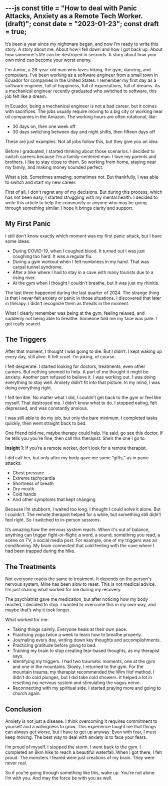 ---js
const title = "How to deal with Panic Attacks, Anxiety as a Remote Tech Worker. (draft)";
const date = "2023-01-23";
const draft = true;
---

It’s been a year since my nightmare began, and now I’m ready to write this story. A story about me. About how I fell down and how I got back up. About how someone's life can be destroyed in seconds. A story about how your own mind can become your worst enemy.

I'm Junior, a 26-year-old man who loves hiking, the gym, dancing, and computers. I've been working as a software engineer from a small town in Ecuador for companies in the United States. I remember my first day as a software engineer, full of happiness, full of expectations, full of dreams. As a mechanical engineer recently graduated who switched to software, this job felt like a dream.

In Ecuador, being a mechanical engineer is not a bad career, but it comes with sacrifices. The jobs usually require moving to a big city or working near oil companies in the Amazon. The working hours are often rotational, like:

- 30 days on, then one week off
- 30 days switching between day and night shifts, then fifteen days off

These are just examples. Not all jobs follow this, but they give you an idea.

Before I graduated, I started thinking about those scenarios. I decided to switch careers because I'm a family-centered man. I love my parents and brothers. I like to stay close to them. So working from home, staying near my family, and making money sounded perfect.

What a job. Sometimes amazing, sometimes not. But thankfully, I was able to switch and start my new career.

First of all, I don't regret any of my decisions. But during this process, which has not been easy, I started struggling with my mental health. I decided to write this article to help the community or anyone who may be going through something similar. I hope it brings clarity and support.

## My First Panic

I still don’t know exactly which moment was my first panic attack, but I have some ideas.

- During COVID-19, when I coughed blood. It turned out I was just coughing too hard. It was a regular flu.
- During a gym workout when I felt numbness in my hand. That was carpal tunnel syndrome.
- After a hike where I had to stay in a cave with many tourists due to a rising river.
- At the gym when I thought I couldn’t breathe, but it was just my rhinitis.

The last three happened during the last quarter of 2024. The strange thing is that I never felt anxiety or panic in those situations. I discovered that later in therapy. I didn't recognize them as threats in the moment.

What I clearly remember was being at the gym, feeling relaxed, and suddenly not being able to breathe. Someone told me my face was pale. I got really scared.

## The Triggers

After that moment, I thought I was going to die. But I didn’t. I kept waking up every day, still alive. It felt cruel. I’m joking, of course.

I felt desperate. I started looking for doctors, treatments, even other careers. But nothing seemed to help. A part of me thought it might be anxiety. Another part refused to believe it. I was working out. I was doing everything to stay well. Anxiety didn’t fit into that picture. In my mind, I was doing everything right.

I felt terrible. No matter what I did, I couldn’t get back to the gym or feel like myself. That destroyed me. I didn’t know what to do. I stopped eating, felt depressed, and was constantly anxious.

I was still able to do my job, but only the bare minimum. I completed tasks quickly, then went straight back to bed.

One friend told me, maybe therapy could help. He said, go see this doctor. If he tells you you're fine, then call this therapist. She’s the one I go to.

**Insight 1**: If you’re a remote worker, don’t look for a remote therapist.

I did call her, but only after my body gave me some “gifts,” as in panic attacks:

- Chest pressure
- Extreme tachycardia
- Shortness of breath
- Dry mouth
- Cold hands
- And other symptoms that kept changing

Because I’m stubborn, I waited too long. I thought I could solve it alone. But I couldn’t. The remote therapist helped for a while, but something still didn’t feel right. So I switched to in-person sessions.

It’s amazing how the nervous system reacts. When it's out of balance, anything can trigger fight-or-flight: a word, a sound, something you read, a scene on TV, a social media post. For example, one of my triggers was air conditioning. My brain connected that cold feeling with the cave where I had been trapped during the hike.

## The Treatments

Not everyone reacts the same to treatment. It depends on the person's nervous system. Mine has been slow to reset. This is not medical advice. I’m just sharing what worked for me during my recovery.

The psychiatrist gave me medication, but after noticing how my body reacted, I decided to stop. I wanted to overcome this in my own way, and maybe that’s why it took longer.

What worked for me:

- Taking things calmly. Everyone heals at their own pace.
- Practicing yoga twice a week to learn how to breathe properly.
- Journaling every day, writing down key thoughts and accomplishments.
- Practicing gratitude before going to bed.
- Training my brain to stop creating fear-based thoughts, as my therapist says.
- Identifying my triggers. I had two traumatic moments, one at the gym and one in the mountains. Slowly, I returned to the gym. For the mountain trauma, my therapist recommended the Wim Hof method. I didn’t do cold plunges, but I did take cold showers. It helped a lot in resetting my nervous system and stimulating the vagus nerve.
- Reconnecting with my spiritual side. I started praying more and going to church again.
## Conclusion

Anxiety is not just a disease. I think overcoming it requires commitment to yourself and a willingness to grow. This experience taught me that things can always get worse, but I have to get up anyway. Even with fear, I must keep moving. The best way to deal with anxiety is to face your fears.

I’m proud of myself. I stopped the storm. I went back to the gym. I completed an 8km hike to reach a beautiful waterfall. When I got there, I felt proud. The monsters I feared were just creations of my brain. They were never real.

So if you’re going through something like this, wake up. You’re not alone. I’m with you. And may the force be with you as well.